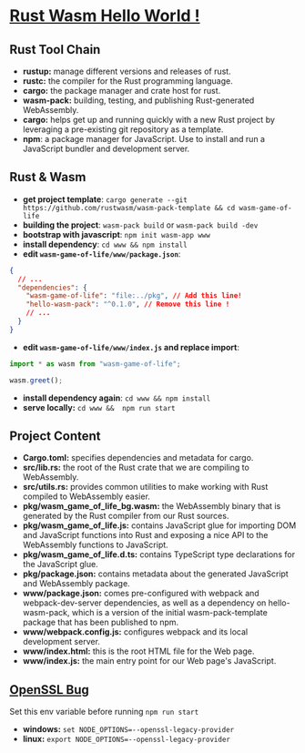 
# [Rust Wasm Hello World !](https://rustwasm.github.io/book/game-of-life/introduction.html)

## Rust Tool Chain

- **rustup:** manage different versions and releases of rust.
- **rustc:** the compiler for the Rust programming language.
- **cargo:** the package manager and crate host for rust.
- **wasm-pack:** building, testing, and publishing Rust-generated WebAssembly.
- **cargo:** helps get up and running quickly with a new Rust project by leveraging a pre-existing git repository as a template.
- **npm**: a package manager for JavaScript. Use to install and run a JavaScript bundler and development server.

## Rust & Wasm

- **get project template**: `cargo generate --git https://github.com/rustwasm/wasm-pack-template && cd wasm-game-of-life`
- **building the project**: `wasm-pack build` or `wasm-pack build -dev`
- **bootstrap with javascript**: `npm init wasm-app www`
- **install dependency**: `cd www && npm install`
- **edit `wasm-game-of-life/www/package.json`**:
```json
{
  // ...
  "dependencies": {
    "wasm-game-of-life": "file:../pkg", // Add this line!
    "hello-wasm-pack": "^0.1.0", // Remove this line !
    // ...
  }
}
```
- **edit `wasm-game-of-life/www/index.js` and replace import**:
```js
import * as wasm from "wasm-game-of-life";

wasm.greet();
```
- **install dependency again**: `cd www && npm install`
- **serve locally:** `cd www &&  npm run start`

## Project Content

- **Cargo.toml:** specifies dependencies and metadata for cargo.
- **src/lib.rs:** the root of the Rust crate that we are compiling to WebAssembly.
- **src/utils.rs:** provides common utilities to make working with Rust compiled to WebAssembly easier.
- **pkg/wasm_game_of_life_bg.wasm:** the WebAssembly binary that is generated by the Rust compiler from our Rust sources.
- **pkg/wasm_game_of_life.js:** contains JavaScript glue for importing DOM and JavaScript functions into Rust and exposing a nice API to the WebAssembly functions to JavaScript.
- **pkg/wasm_game_of_life.d.ts:** contains TypeScript type declarations for the JavaScript glue.
- **pkg/package.json:** contains metadata about the generated JavaScript and WebAssembly package.
- **www/package.json:** comes pre-configured with webpack and webpack-dev-server dependencies, as well as a dependency on hello-wasm-pack, which is a version of the initial wasm-pack-template package that has been published to npm.
- **www/webpack.config.js:** configures webpack and its local development server.
- **www/index.html:** this is the root HTML file for the Web page.
- **www/index.js:** the main entry point for our Web page's JavaScript.


## [OpenSSL Bug](https://atlex00.com/rust/wasm/)
Set this env variable before running `npm run start`
- **windows:** `set NODE_OPTIONS=--openssl-legacy-provider`
- **linux:** `export NODE_OPTIONS=--openssl-legacy-provider`
